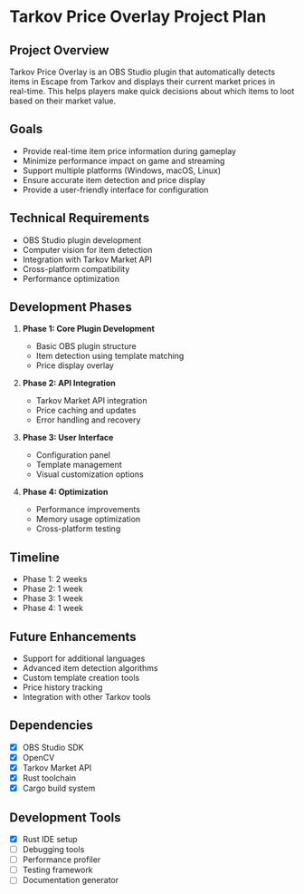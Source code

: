 # Tarkov Price Overlay Project Plan

## Project Overview
Tarkov Price Overlay is an OBS Studio plugin that automatically detects items in Escape from Tarkov and displays their current market prices in real-time. This helps players make quick decisions about which items to loot based on their market value.

## Goals
- Provide real-time item price information during gameplay
- Minimize performance impact on game and streaming
- Support multiple platforms (Windows, macOS, Linux)
- Ensure accurate item detection and price display
- Provide a user-friendly interface for configuration

## Technical Requirements
- OBS Studio plugin development
- Computer vision for item detection
- Integration with Tarkov Market API
- Cross-platform compatibility
- Performance optimization

## Development Phases
1. **Phase 1: Core Plugin Development**
   - Basic OBS plugin structure
   - Item detection using template matching
   - Price display overlay

2. **Phase 2: API Integration**
   - Tarkov Market API integration
   - Price caching and updates
   - Error handling and recovery

3. **Phase 3: User Interface**
   - Configuration panel
   - Template management
   - Visual customization options

4. **Phase 4: Optimization**
   - Performance improvements
   - Memory usage optimization
   - Cross-platform testing

## Timeline
- Phase 1: 2 weeks
- Phase 2: 1 week
- Phase 3: 1 week
- Phase 4: 1 week

## Future Enhancements
- Support for additional languages
- Advanced item detection algorithms
- Custom template creation tools
- Price history tracking
- Integration with other Tarkov tools

## Dependencies
- [x] OBS Studio SDK
- [x] OpenCV
- [x] Tarkov Market API
- [x] Rust toolchain
- [x] Cargo build system

## Development Tools
- [x] Rust IDE setup
- [ ] Debugging tools
- [ ] Performance profiler
- [ ] Testing framework
- [ ] Documentation generator 